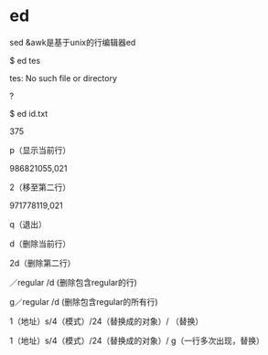 # ed

sed &awk是基于unix的行编辑器ed

$ ed tes

tes: No such file or directory

?

$ ed id.txt

375

p（显示当前行）

986821055,021

2（移至第二行）

971778119,021

q（退出）

d（删除当前行）

2d（删除第二行）

／regular /d  \(删除包含regular的行\)

g／regular /d \(删除包含regular的所有行\)

1（地址）s/4（模式）/24（替换成的对象）/ （替换）

1（地址）s/4（模式）/24（替换成的对象）/ g（一行多次出现，替换）

